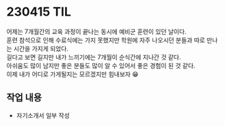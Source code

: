 # 230415 TIL
어제는 7개월간의 교육 과정이 끝나는 동시에 예비군 훈련이 있던 날이다. <br>
훈련 참석으로 인해 수료식에는 가지 못했지만 학원에 자주 나오시던 분들과 따로 만나는 시간을 가지게 되었다. <br>
길다고 보면 길지만 내가 느끼기에는 7개월이 순식간에 지나간 것 같다. <br>
아쉬움도 많이 남지만 좋은 분들도 많이 알 수 있어서 좋은 경험이 된 것 같다. <br>
이제 내가 어디로 가게될지는 모르겠지만 힘내보자 😁

## 작업 내용
- 자기소개서 일부 작성
